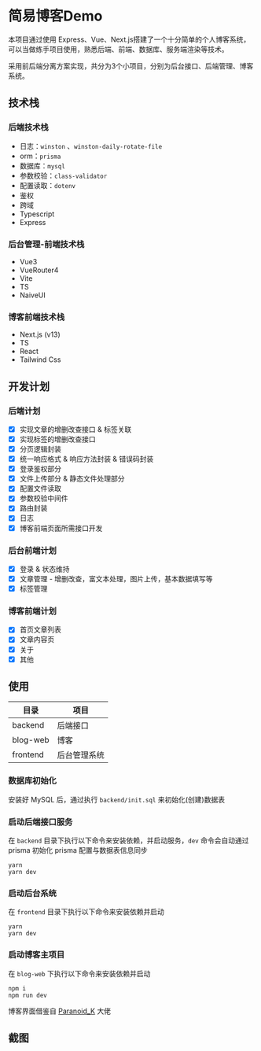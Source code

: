 # 简易博客Demo
本项目通过使用 Express、Vue、Next.js搭建了一个十分简单的个人博客系统，可以当做练手项目使用，熟悉后端、前端、数据库、服务端渲染等技术。

采用前后端分离方案实现，共分为3个小项目，分别为后台接口、后端管理、博客系统。

## 技术栈

### 后端技术栈

- 日志：`winston` 、`winston-daily-rotate-file`
- orm：`prisma`
- 数据库：`mysql`
- 参数校验：`class-validator`
- 配置读取：`dotenv`
- 鉴权
- 跨域
- Typescript
- Express

### 后台管理-前端技术栈
- Vue3
- VueRouter4
- Vite
- TS
- NaiveUI

### 博客前端技术栈
- Next.js (v13)
- TS
- React
- Tailwind Css

## 开发计划

### 后端计划
- [x] 实现文章的增删改查接口 & 标签关联
- [x] 实现标签的增删改查接口
- [x] 分页逻辑封装
- [x] 统一响应格式 & 响应方法封装 & 错误码封装
- [x] 登录鉴权部分
- [x] 文件上传部分 & 静态文件处理部分
- [x] 配置文件读取
- [x] 参数校验中间件
- [x] 路由封装
- [x] 日志
- [x] 博客前端页面所需接口开发

### 后台前端计划
- [x] 登录 & 状态维持
- [x] 文章管理 - 增删改查，富文本处理，图片上传，基本数据填写等
- [x] 标签管理

### 博客前端计划
- [x] 首页文章列表
- [x] 文章内容页
- [x] 关于
- [x] 其他

## 使用
| 目录 | 项目 |
| - | - |
| backend | 后端接口 |
| blog-web | 博客 |
| frontend | 后台管理系统 |

### 数据库初始化
安装好 MySQL 后，通过执行 `backend/init.sql` 来初始化(创建)数据表

### 启动后端接口服务
在 `backend` 目录下执行以下命令来安装依赖，并启动服务，`dev` 命令会自动通过 prisma 初始化 prisma 配置与数据表信息同步
```shell
yarn 
yarn dev
```

### 启动后台系统
在 `frontend` 目录下执行以下命令来安装依赖并启动
```shell
yarn
yarn dev
```

### 启动博客主项目
在 `blog-web` 下执行以下命令来安装依赖并启动
```shell
npm i
npm run dev
```

博客界面借鉴自 [Paranoid_K](https://github.com/pengtikui) 大佬

## 截图

